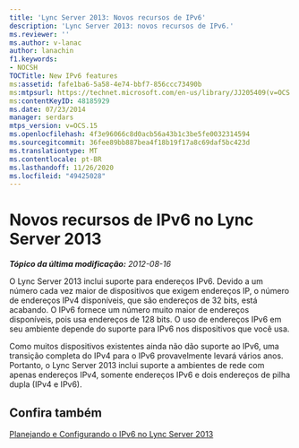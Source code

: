 ```yaml
---
title: 'Lync Server 2013: Novos recursos de IPv6'
description: 'Lync Server 2013: novos recursos de IPv6.'
ms.reviewer: ''
ms.author: v-lanac
author: lanachin
f1.keywords:
- NOCSH
TOCTitle: New IPv6 features
ms:assetid: fafe1ba6-5a58-4e74-bbf7-856ccc73490b
ms:mtpsurl: https://technet.microsoft.com/en-us/library/JJ205409(v=OCS.15)
ms:contentKeyID: 48185929
ms.date: 07/23/2014
manager: serdars
mtps_version: v=OCS.15
ms.openlocfilehash: 4f3e96066c8d0acb56a43b1c3be5fe0032314594
ms.sourcegitcommit: 36fee89bb887bea4f18b19f17a8c69daf5bc423d
ms.translationtype: MT
ms.contentlocale: pt-BR
ms.lasthandoff: 11/26/2020
ms.locfileid: "49425028"
---
```

# <a name="new-ipv6-features-in-lync-server-2013"></a>Novos recursos de IPv6 no Lync Server 2013

<div data-xmlns="http://www.w3.org/1999/xhtml">

<div class="topic" data-xmlns="http://www.w3.org/1999/xhtml" data-msxsl="urn:schemas-microsoft-com:xslt" data-cs="https://msdn.microsoft.com/">

<div data-asp="https://msdn2.microsoft.com/asp">



</div>

<div id="mainSection">

<div id="mainBody">

<span> </span>

_**Tópico da última modificação:** 2012-08-16_

O Lync Server 2013 inclui suporte para endereços IPv6. Devido a um número cada vez maior de dispositivos que exigem endereços IP, o número de endereços IPv4 disponíveis, que são endereços de 32 bits, está acabando. O IPv6 fornece um número muito maior de endereços disponíveis, pois usa endereços de 128 bits. O uso de endereços IPv6 em seu ambiente depende do suporte para IPv6 nos dispositivos que você usa.

Como muitos dispositivos existentes ainda não dão suporte ao IPv6, uma transição completa do IPv4 para o IPv6 provavelmente levará vários anos. Portanto, o Lync Server 2013 inclui suporte a ambientes de rede com apenas endereços IPv4, somente endereços IPv6 e dois endereços de pilha dupla (IPv4 e IPv6).

<div>

## <a name="see-also"></a>Confira também


[Planejando e Configurando o IPv6 no Lync Server 2013](lync-server-2013-planning-for-and-configuring-ipv6.md)  
  

</div>

</div>

<span> </span>

</div>

</div>

</div>

